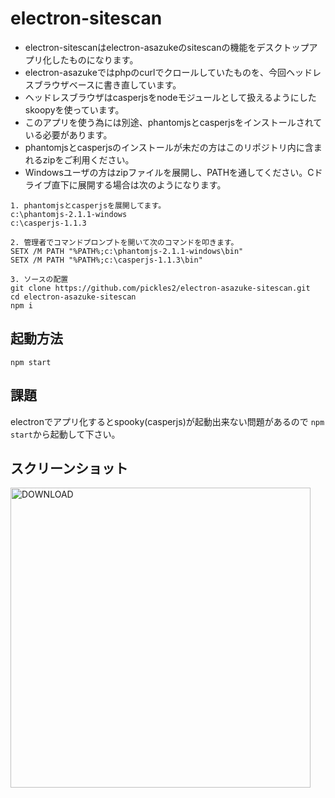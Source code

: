 # electron-sitescan

- electron-sitescanはelectron-asazukeのsitescanの機能をデスクトップアプリ化したものになります。
- electron-asazukeではphpのcurlでクロールしていたものを、今回ヘッドレスブラウザベースに書き直しています。
- ヘッドレスブラウザはcasperjsをnodeモジュールとして扱えるようにしたskoopyを使っています。
- このアプリを使う為には別途、phantomjsとcasperjsをインストールされている必要があります。
- phantomjsとcasperjsのインストールが未だの方はこのリポジトリ内に含まれるzipをご利用ください。
- Windowsユーザの方はzipファイルを展開し、PATHを通してください。Cドライブ直下に展開する場合は次のようになります。

```
1. phantomjsとcasperjsを展開してます。
c:\phantomjs-2.1.1-windows
c:\casperjs-1.1.3

2. 管理者でコマンドプロンプトを開いて次のコマンドを叩きます。
SETX /M PATH "%PATH%;c:\phantomjs-2.1.1-windows\bin"
SETX /M PATH "%PATH%;c:\casperjs-1.1.3\bin"

3. ソースの配置
git clone https://github.com/pickles2/electron-asazuke-sitescan.git
cd electron-asazuke-sitescan
npm i
```

## 起動方法
```
npm start
```

## 課題
electronでアプリ化するとspooky(casperjs)が起動出来ない問題があるので
`npm start`から起動して下さい。

## スクリーンショット
<img src="https://github.com/misak1/electron-asazuke-sitescan/blob/img-upload/images/ss-agif.gif?raw=true" width="480" alt="DOWNLOAD">
